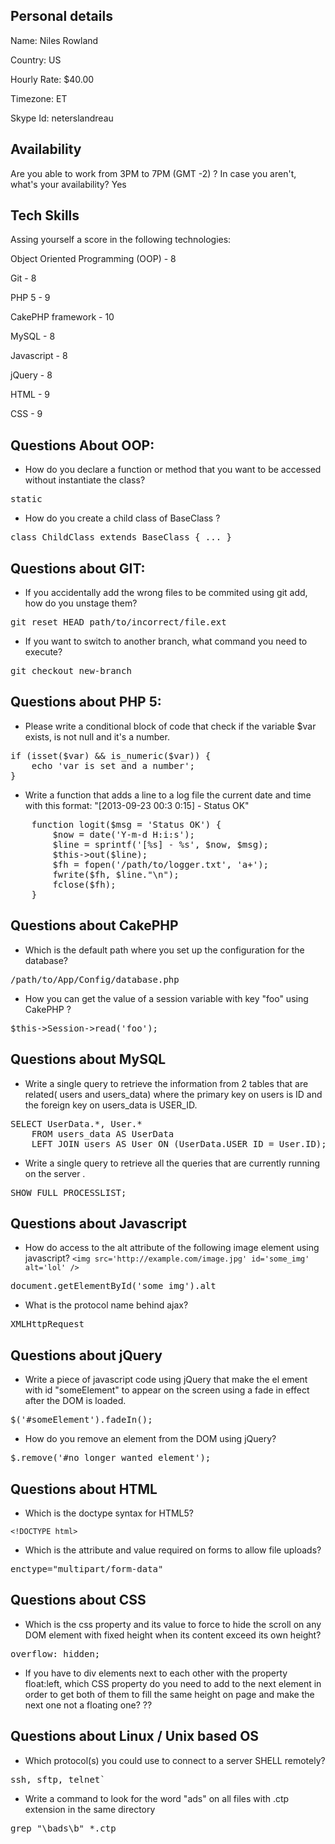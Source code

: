 ## Personal details

Name:
Niles Rowland

Country: US

Hourly Rate: $40.00

Timezone: ET

Skype Id: neterslandreau

## Availability

Are you able to work from 3PM to 7PM (GMT -2) ? In case you aren't, what's your availability? Yes
 
## Tech Skills

Assing yourself a score in the following technologies:


Object Oriented Programming (OOP) - 8

Git -  8

PHP 5 - 9

CakePHP framework - 10

MySQL -  8

Javascript - 8

jQuery -  8

HTML - 9

CSS - 9

## Questions About OOP:

- How do you declare a function or method that you want to be accessed without instantiate the class?
<pre>
static
</pre>

- How do you create a child class of BaseClass ?
<pre>
class ChildClass extends BaseClass { ... }
</pre>

## Questions about GIT:

- If you accidentally add the wrong files to be commited using git add, how do you unstage them?
<pre>
git reset HEAD path/to/incorrect/file.ext
</pre>

- If you want to switch to another branch, what command you need to execute?
<pre>
git checkout new-branch
</pre>
 
## Questions about PHP 5:

- Please write a conditional block of code that check if the variable $var exists, is not null and it's a number.
<pre>
if (isset($var) && is_numeric($var)) {
	echo 'var is set and a number';
}
</pre>

- Write a function that adds a line to a log file the current date and time with this format: "[2013-09-23 00:3 0:15] - Status OK"
<pre>
	function logit($msg = 'Status OK') {
		$now = date('Y-m-d H:i:s');
		$line = sprintf('[%s] - %s', $now, $msg);
		$this->out($line);
		$fh = fopen('/path/to/logger.txt', 'a+');
		fwrite($fh, $line."\n");
		fclose($fh);
	}
</pre>
## Questions about CakePHP

- Which is the default path where you set up the configuration for the database?
<pre>
/path/to/App/Config/database.php
</pre>

- How you can get the value of a session variable with key "foo" using CakePHP ?
<pre>
$this->Session->read('foo');
</pre>

## Questions about MySQL

- Write a single query to retrieve the information from 2 tables that are related( users and users_data) where the primary key on users is ID and the foreign key on users_data is USER_ID.
<pre>
SELECT UserData.*, User.*
    FROM users_data AS UserData
    LEFT JOIN users AS User ON (UserData.USER_ID = User.ID);
</pre>

- Write a single query to retrieve all the queries that are currently running on the server .
<pre>
SHOW FULL PROCESSLIST;
</pre>

## Questions about Javascript

- How do access to the alt attribute of the following image element using javascript? `<img src='http://example.com/image.jpg' id='some_img' alt='lol' />`
<pre>
document.getElementById('some_img').alt
</pre>

- What is the protocol name behind ajax?
<pre>
XMLHttpRequest
</pre>

## Questions about jQuery

- Write a piece of javascript code using jQuery that make the el ement with id "someElement" to appear on the screen using a fade in effect after the DOM is loaded.
<pre>
$('#someElement').fadeIn();
</pre>

- How do you remove an element from the DOM using jQuery?
<pre>
$.remove('#no_longer_wanted_element');
</pre>
 
## Questions about HTML

- Which is the doctype syntax for HTML5?
```
<!DOCTYPE html>
```

- Which is the attribute and value required on forms to allow file uploads?
<pre>
enctype="multipart/form-data"
</pre>

## Questions about CSS

- Which is the css property and its value to force to hide the scroll on any DOM element with fixed height when its content exceed its own height?
<pre>
overflow: hidden;
</pre>

- If you have to div elements next to each other with the property float:left, which CSS property do you need to add to the next element in order to get both of them to fill the same height on page and make the next one not a floating one?
??

## Questions about Linux / Unix based OS

- Which protocol(s) you could use to connect to a server SHELL remotely?
<pre>
ssh, sftp, telnet`
</pre>

- Write a command to look for the word "ads" on all files with .ctp extension in the same directory
<pre>
grep "\bads\b" *.ctp
</pre>

